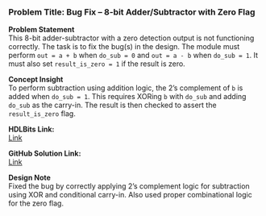 ### Problem Title: Bug Fix – 8-bit Adder/Subtractor with Zero Flag

**Problem Statement**  
This 8-bit adder-subtractor with a zero detection output is not functioning correctly. The task is to fix the bug(s) in the design. The module must perform `out = a + b` when `do_sub = 0` and `out = a - b` when `do_sub = 1`. It must also set `result_is_zero = 1` if the result is zero.

**Concept Insight**  
To perform subtraction using addition logic, the 2’s complement of `b` is added when `do_sub = 1`. This requires XORing `b` with `do_sub` and adding `do_sub` as the carry-in. The result is then checked to assert the `result_is_zero` flag.

**HDLBits Link:**  
[Link](https://hdlbits.01xz.net/wiki/Exams/review2015_bugs_addsubz)

**GitHub Solution Link:**  
[Link](https://github.com/EswarAdithya011/HDLBits/blob/main/Problem%20Sets/4.%20Verification%3A%20Reading%20Simulations/4.1%20Finding%20bugs%20in%20code/4.1.4%20Add-sub/bugs_addsubz.v)

**Design Note**  
Fixed the bug by correctly applying 2’s complement logic for subtraction using XOR and conditional carry-in. Also used proper combinational logic for the zero flag.
